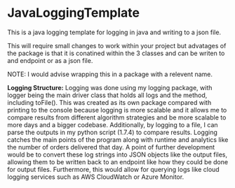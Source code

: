 # JavaLoggingTemplate
This is a java logging template for logging in java and writing to a json file.

This will require small changes to work within your project but advatages of the package is that it is conatined within the 3 classes and can be writen to and endpoint or as a json file. 

NOTE: I would advise wrapping this in a package with a relevent name.



<strong>Logging Structure:</strong>
Logging was done using my logging package, with logger being the main driver class that holds all logs and the method, including toFile(). This was created as its own package compared with printing to the console because logging is more scalable and it allows me to compare results from different algorithm strategies and be more scalable to more days and a bigger codebase. Additionally, by logging to a file, I can parse the outputs in my python script (1.7.4) to compare results. Logging catches the main points of the program along with runtime and analytics like the number of orders delivered that day. A point of further development would be to convert these log strings into JSON objects like the output files, allowing them to be written back to an endpoint like how they could be done for output files. Furthermore, this would allow for querying logs like cloud logging services such as AWS CloudWatch or Azure Monitor.
